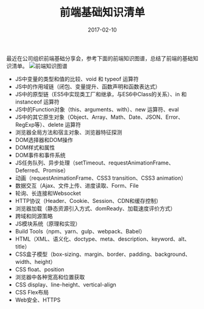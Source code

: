 ﻿---
title: 前端基础知识清单
date: 2017-02-10
tags:
    - 前端
    - 基础知识
---
最近在公司组织前端基础分享会，参考下面的前端知识图谱，总结了前端的基础知识清单。
![前端知识图谱](//qhyxpic.oss.kujiale.com/2017/02/10/LCOTYHQKAEBKMPVGAAAAABA8_1367x3785.png)

* JS中变量的类型和值的比较、void 和 typeof 运算符
* JS中的作用域链（闭包、变量提升、函数声明和函数表达式）
* JS中的原型链（ES5中实现类工厂和继承，与ES6中Class的关系）、in 和 instanceof 运算符
* JS中的Function对象（this、arguments、with）、new 运算符、eval
* JS中的其它原生对象（Object、Array、Math、Date、JSON、Error、RegExp等）、delete 运算符
* 浏览器全局方法和宿主对象、浏览器特征探测
* DOM选择器和DOM操作
* DOM样式和属性
* DOM事件和事件系统
* JS任务队列、异步处理（setTimeout、requestAnimationFrame、Deferred、Promise）
* 动画（requestAnimationFrame、CSS3 transition、CSS3 animation）
* 数据交互（Ajax、文件上传、进度读取、Form、File
* 轮询、长连接和Websocket
* HTTP协议（Header、Cookie、Session、CDN和缓存控制）
* 浏览器加载（静态资源引入方式、domReady、加载速度评价方式）
* 跨域和同源策略
* JS模块系统（原理和实现）
* Build Tools（npm、yarn、gulp、webpack、Babel）
* HTML（XML、语义化、doctype、meta、description、keyword、alt、title）
* CSS盒子模型（box-sizing、margin、border、padding、background、width、height）
* CSS float、position
* 浏览器中各种宽高和位置获取
* CSS display、line-height、vertical-align
* CSS Flex布局
* Web安全、HTTPS